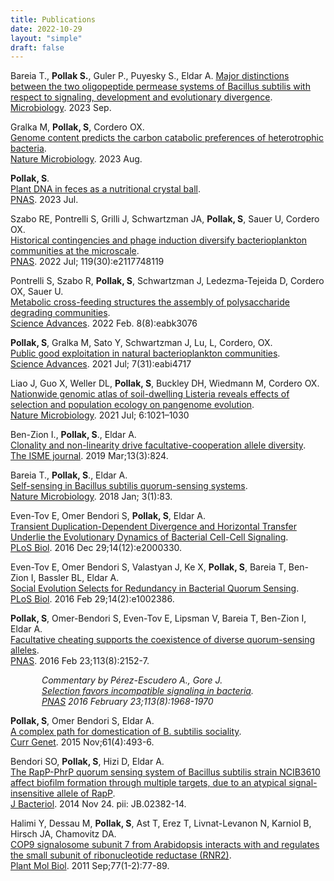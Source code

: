 ```yaml
---
title: Publications
date: 2022-10-29
layout: "simple"
draft: false
---
```


Bareia T., **Pollak S.**, Guler P., Puyesky S., Eldar A.
[Major distinctions between the two oligopeptide permease systems of Bacillus subtilis with respect to signaling, development and evolutionary divergence](https://www.microbiologyresearch.org/content/journal/micro/10.1099/mic.0.001382).\
<u>Microbiology</u>. 2023 Sep.

Gralka M, **Pollak, S**, Cordero OX.\
[Genome content predicts the carbon catabolic preferences of heterotrophic bacteria](https://www.nature.com/articles/s41564-023-01458-z).\
<u>Nature Microbiology</u>. 2023 Aug.

**Pollak, S**.\
[Plant DNA in feces as a nutritional crystal ball](https://www.pnas.org/doi/abs/10.1073/pnas.2309172120).\
<u>PNAS</u>. 2023 Jul. 

Szabo RE, Pontrelli S, Grilli J, Schwartzman JA, **Pollak, S**, Sauer U, Cordero OX.\
[Historical contingencies and phage induction diversify bacterioplankton communities at the microscale](https://www.pnas.org/doi/full/10.1073/pnas.2117748119).\
<u>PNAS</u>. 2022 Jul; 119(30):e2117748119

Pontrelli S, Szabo R, **Pollak, S**, Schwartzman J, Ledezma-Tejeida D, Cordero OX, Sauer U.\
[Metabolic cross-feeding structures the assembly of polysaccharide degrading communities](https://www.science.org/doi/full/10.1126/sciadv.abk3076).\
<u>Science Advances</u>. 2022 Feb. 8(8):eabk3076

**Pollak, S**, Gralka M, Sato Y, Schwartzman J, Lu, L, Cordero, OX.\
[Public good exploitation in natural bacterioplankton communities](https://www.science.org/doi/full/10.1126/sciadv.abi4717).\
<u>Science Advances</u>. 2021 Jul; 7(31):eabi4717

Liao J, Guo X, Weller DL, **Pollak, S**, Buckley DH, Wiedmann M, Cordero OX.\
[Nationwide genomic atlas of soil-dwelling Listeria reveals effects of selection and population ecology on pangenome evolution](https://www.nature.com/articles/s41564-021-00935-7).\
<u>Nature Microbiology</u>. 2021 Jul; 6:1021–1030

Ben-Zion I., **Pollak, S**., Eldar A.\
[Clonality and non-linearity drive facultative-cooperation allele diversity](https://www.nature.com/articles/s41396-018-0310-y).\
<u>The ISME journal</u>. 2019 Mar;13(3):824.

Bareia T., **Pollak, S**., Eldar A.\
[Self-sensing in Bacillus subtilis quorum-sensing systems](https://www.nature.com/articles/s41564-017-0044-z).\
<u>Nature Microbiology</u>. 2018 Jan; 3(1):83.

Even-Tov E, Omer Bendori S, **Pollak, S**, Eldar A.\
[Transient Duplication-Dependent Divergence and Horizontal Transfer Underlie the Evolutionary Dynamics of Bacterial Cell-Cell Signaling](https://journals.plos.org/plosbiology/article?id=10.1371/journal.pbio.2000330).\
<u>PLoS Biol</u>. 2016 Dec 29;14(12):e2000330.

Even-Tov E, Omer Bendori S, Valastyan J, Ke X, **Pollak, S**, Bareia T, Ben-Zion I, Bassler BL, Eldar A.\
[Social Evolution Selects for Redundancy in Bacterial Quorum Sensing](https://journals.plos.org/plosbiology/article?id=10.1371/journal.pbio.1002386).\
<u>PLoS Biol</u>. 2016 Feb 29;14(2):e1002386.

**Pollak, S**, Omer-Bendori S, Even-Tov E, Lipsman V, Bareia T, Ben-Zion I, Eldar A.\
[Facultative cheating supports the coexistence of diverse quorum-sensing alleles](https://www.pnas.org/doi/full/10.1073/pnas.1520615113).\
<u>PNAS</u>. 2016 Feb 23;113(8):2152-7.

 <p style="padding-left:50px;">
  <em>Commentary by Pérez-Escudero A., Gore J.</br>
  <a href="https://www.pnas.org/doi/full/10.1073/pnas.1600174113">Selection favors incompatible signaling in bacteria</a>.</br>
  <u>PNAS</u> 2016 February 23;113(8):1968-1970</em>
 </p>

**Pollak, S**, Omer Bendori S, Eldar A.\
[A complex path for domestication of B. subtilis sociality](https://link.springer.com/article/10.1007/s00294-015-0479-9).\
<u>Curr Genet</u>. 2015 Nov;61(4):493-6.

Bendori SO, **Pollak, S**, Hizi D, Eldar A.\
[The RapP-PhrP quorum sensing system of Bacillus subtilis strain NCIB3610 affect biofilm formation through multiple targets, due to an atypical signal-insensitive allele of RapP](https://journals.asm.org/doi/10.1128/JB.02382-14).\
<u>J Bacteriol</u>. 2014 Nov 24. pii: JB.02382-14.

Halimi Y, Dessau M, **Pollak, S**, Ast T, Erez T, Livnat-Levanon N, Karniol B, Hirsch JA, Chamovitz DA.\
[COP9 signalosome subunit 7 from Arabidopsis interacts with and regulates the small subunit of ribonucleotide reductase (RNR2)](https://link.springer.com/article/10.1007/s11103-011-9795-8).\
<u>Plant Mol Biol</u>. 2011 Sep;77(1-2):77-89.
